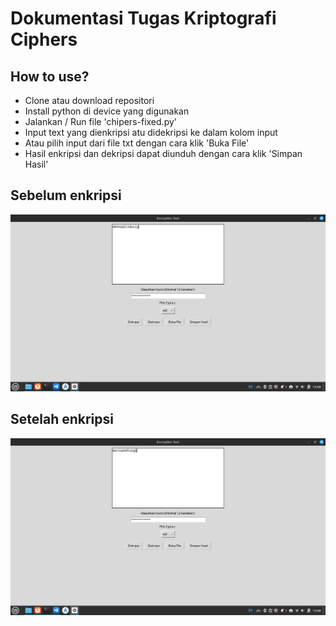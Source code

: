 # Dokumentasi Tugas Kriptografi Ciphers

## How to use?

- Clone atau download repositori
- Install python di device yang digunakan
- Jalankan / Run file 'chipers-fixed.py'
- Input text yang dienkripsi atu didekripsi ke dalam kolom input
- Atau pilih input dari file txt dengan cara klik 'Buka File'
- Hasil enkripsi dan dekripsi dapat diunduh dengan cara klik 'Simpan Hasil'

## Sebelum enkripsi
![Before](image1.png "Sebelum Enkripsi")

## Setelah enkripsi
![Before](image2.png "Setelah Enkripsi")
